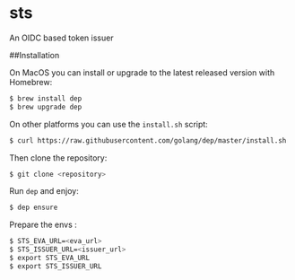 # sts

An OIDC based token issuer

##Installation

On MacOS you can install or upgrade to the latest released version with Homebrew:
```sh
$ brew install dep
$ brew upgrade dep
```

On other platforms you can use the `install.sh` script:

```sh
$ curl https://raw.githubusercontent.com/golang/dep/master/install.sh | sh
```

Then clone the repository:
```sh
$ git clone <repository>
```

Run `dep` and enjoy:
```sh
$ dep ensure
```

Prepare the envs :
```sh
$ STS_EVA_URL=<eva_url>
$ STS_ISSUER_URL=<issuer_url>
$ export STS_EVA_URL
$ export STS_ISSUER_URL
```
